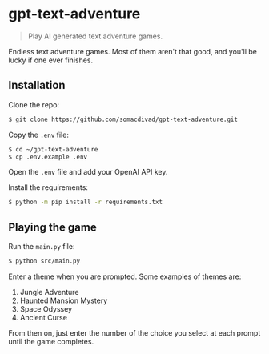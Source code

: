# gpt-text-adventure
> Play AI generated text adventure games.

Endless text adventure games.
Most of them aren't that good, and you'll be lucky if one ever finishes.

## Installation

Clone the repo:

```sh
$ git clone https://github.com/somacdivad/gpt-text-adventure.git
```

Copy the `.env` file:

```sh
$ cd ~/gpt-text-adventure
$ cp .env.example .env
```

Open the `.env` file and add your OpenAI API key.

Install the requirements:

```sh
$ python -m pip install -r requirements.txt
```

## Playing the game

Run the `main.py` file:

```sh
$ python src/main.py
```

Enter a theme when you are prompted. Some examples of themes are:

1. Jungle Adventure
2. Haunted Mansion Mystery
3. Space Odyssey
4. Ancient Curse

From then on, just enter the number of the choice you select at each prompt until the game completes.
